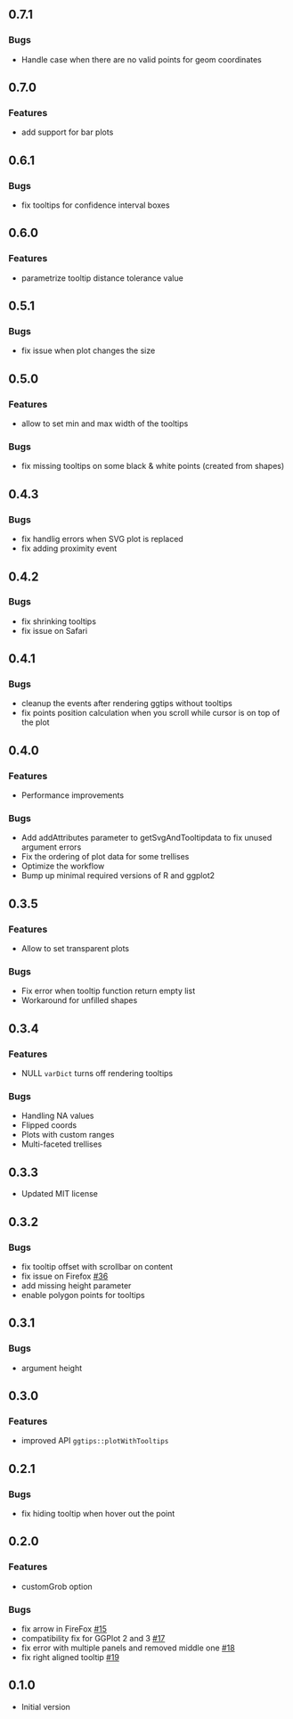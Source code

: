 ## 0.7.1
### Bugs
* Handle case when there are no valid points for geom coordinates

## 0.7.0
### Features
* add support for bar plots

## 0.6.1
### Bugs
* fix tooltips for confidence interval boxes

## 0.6.0
### Features
* parametrize tooltip distance tolerance value

## 0.5.1
### Bugs
* fix issue when plot changes the size

## 0.5.0
### Features
* allow to set min and max width of the tooltips
### Bugs
* fix missing tooltips on some black & white points (created from shapes)

## 0.4.3
### Bugs
* fix handlig errors when SVG plot is replaced
* fix adding proximity event

## 0.4.2
### Bugs
* fix shrinking tooltips
* fix issue on Safari

## 0.4.1
### Bugs
* cleanup the events after rendering ggtips without tooltips
* fix points position calculation when you scroll while cursor is on top of the plot

## 0.4.0
### Features
* Performance improvements
### Bugs
* Add addAttributes parameter to getSvgAndTooltipdata to fix unused argument errors
* Fix the ordering of plot data for some trellises
* Optimize the workflow
* Bump up minimal required versions of R and ggplot2

## 0.3.5
### Features
* Allow to set transparent plots
### Bugs
* Fix error when tooltip function return empty list
* Workaround for unfilled shapes

## 0.3.4
### Features
* NULL `varDict` turns off rendering tooltips

### Bugs
* Handling NA values
* Flipped coords
* Plots with custom ranges
* Multi-faceted trellises

## 0.3.3
* Updated MIT license

## 0.3.2
### Bugs
* fix tooltip offset with scrollbar on content
* fix issue on Firefox [#36](https://github.com/Roche/ggtips/issues/36)
* add missing height parameter
* enable polygon points for tooltips

## 0.3.1
### Bugs
* argument height

## 0.3.0
### Features
* improved API `ggtips::plotWithTooltips`

## 0.2.1
### Bugs
* fix hiding tooltip when hover out the point

## 0.2.0
### Features
* customGrob option
### Bugs
* fix arrow in FireFox [#15](https://github.com/Roche/ggtips/issues/15)
* compatibility fix for GGPlot 2 and 3 [#17](https://github.com/Roche/ggtips/pull/17)
* fix error with multiple panels and removed middle one [#18](https://github.com/Roche/ggtips/pull/18)
* fix right aligned tooltip [#19](https://github.com/Roche/ggtips/pull/19)

## 0.1.0
* Initial version
